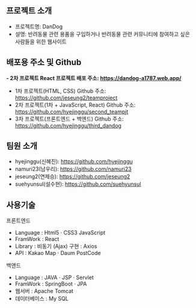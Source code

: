 ## 프로젝트 소개
- 프로젝트명: DanDog
- 설명: 반려동물 관련 용품을 구입하거나 반려동물 관련 커뮤니티에 참여하고 싶은 사람들을 위한 웹사이트

    
## 배포용 주소 및 Github
**- 2차 프로젝트 React 프로젝트 배포 주소: https://dandog-a1787.web.app/**

- 1차 프로젝트(HTML, CSS) Github 주소: https://github.com/jeseung2/teamproject
- 2차 프로젝트(1차 + JavaScript, React) Github 주소: https://github.com/hyejinggu/second_teampjt
- 3차 프로젝트(프론트엔드 + 백엔드) Github 주소: https://github.com/hyejinggu/third_dandog
    

## 팀원 소개
- hyejinggu(신혜진): https://github.com/hyejinggu
- namuri23(남우리): https://github.com/namuri23
- jeseung2(연제승): https://github.com/jeseung2
- suehyunsul(설수현): https://github.com/suehyunsul
     

## 사용기술
프론트엔드
- Language : Html5 · CSS3 JavaScript
- FramWork : React
- Library : 비동기 (Ajax) 구현 : Axios
- API : Kakao Map · Daum PostCode

백앤드
- Language : JAVA · JSP · Servlet
- FramWork : SpringBoot · JPA
- 웹서버 : Apache Tomcat
- 데이터베이스 : My SQL

